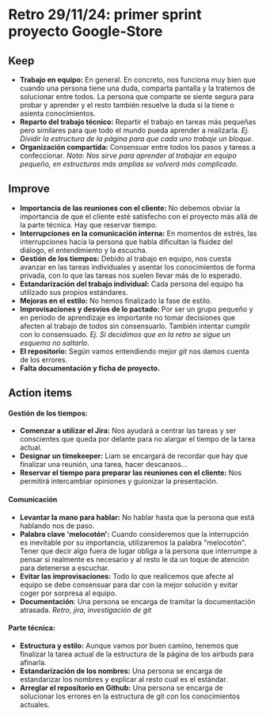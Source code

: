 # Retro 29/11/24: primer sprint proyecto Google-Store

## Keep
- **Trabajo en equipo:** En general. En concreto, nos funciona muy bien que cuando una persona tiene una duda, comparta pantalla y la tratemos de solucionar entre todos. La persona que comparte se siente segura para probar y aprender y el resto también resuelve la duda si la tiene o asienta conocimientos.
- **Reparto del trabajo técnico:**  Repartir el trabajo en tareas más pequeñas pero similares para que todo el mundo pueda aprender a realizarla. *Ej. Dividir la estructura de la página para que cada uno trabaje un bloque*.
- **Organización compartida:** Consensuar entre todos los pasos y tareas a confeccionar. *Nota: Nos sirve para aprender al trabajar en equipo pequeño, en estructuras más amplias se volverá más complicado*. 
## Improve
- **Importancia de las reuniones con el cliente:** No debemos obviar la importancia de que el cliente esté satisfecho con el proyecto más allá de la parte técnica. Hay que reservar tiempo.
- **Interrupciones en la comunicación interna:** En momentos de estrés, las interrupciones hacia la persona que habla dificultan la fluidez del diálogo, el entendimiento y la escucha. 
- **Gestión de los tiempos:** Debido al trabajo en equipo, nos cuesta avanzar en las tareas individuales y asentar los conocimientos de forma privada, con lo que las tareas nos suelen llevar más de lo esperado.
- **Estandarización del trabajo individual:** Cada persona del equipo ha utilizado sus propios estándares.
- **Mejoras en el estilo:** No hemos finalizado la fase de estilo.
- **Improvisaciones y desvíos de lo pactado:** Por ser un grupo pequeño y en periodo de aprendizaje es importante no tomar decisiones que afecten al trabajo de todos sin consensuarlo. También intentar cumplir con lo consensuado. *Ej. Si decidimos que en la retro se sigue un esquema no saltarlo*.
- **El repositorio:** Según vamos entendiendo mejor *git* nos damos cuenta de los errores.
- **Falta documentación y ficha de proyecto.**
## Action items
#### Gestión de los tiempos:
- **Comenzar a utilizar el Jira:** Nos ayudará a centrar las tareas y ser conscientes que queda por delante para no alargar el tiempo de la tarea actual.
- **Designar un timekeeper:** Liam se encargará de recordar que hay que finalizar una reunión, una tarea, hacer descansos...
- **Reservar el tiempo para preparar las reuniones con el cliente:** Nos permitirá intercambiar opiniones y guionizar la presentación.
#### Comunicación
- **Levantar la mano para hablar:** No hablar hasta que la persona que está hablando nos de paso.
- **Palabra clave 'melocotón':** Cuando consideremos que la interrupción es inevitable por su importancia, utilizaremos la palabra "melocotón". Tener que decir algo fuera de lugar obliga a la persona que interrumpe a pensar si realmente es necesario y al resto le da un toque de atención para detenerse a escuchar.
- **Evitar las improvisaciones:** Todo lo que realicemos que afecte al equipo se debe consensuar para dar con la mejor solución y evitar coger por sorpresa al equipo.
- **Documentación**: Una persona se encarga de tramitar la documentación atrasada. *Retro, jira, investigación de git*
#### Parte técnica:
- **Estructura y estilo:** Aunque vamos por buen camino, tenemos que finalizar la tarea actual de la estructura de la página de los airbuds para afinarla.
- **Estandarización de los nombres:** Una persona se encarga de estandarizar los nombres y explicar al resto cual es el estándar.
- **Arreglar el repositorio en Github:** Una persona se encarga de solucionar los errores en la estructura de git con los conocimientos actuales.
